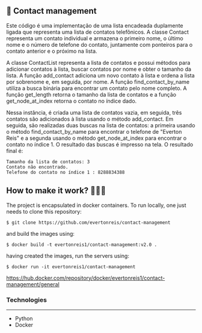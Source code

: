 ## 🧾 Contact management

Este código é uma implementação de uma lista encadeada duplamente ligada que representa uma lista de contatos telefônicos. A classe Contact representa um contato individual e armazena o primeiro nome, o último nome e o número de telefone do contato, juntamente com ponteiros para o contato anterior e o próximo na lista.

A classe ContactList representa a lista de contatos e possui métodos para adicionar contatos à lista, buscar contatos por nome e obter o tamanho da lista. A função add_contact adiciona um novo contato à lista e ordena a lista por sobrenome e, em seguida, por nome. A função find_contact_by_name utiliza a busca binária para encontrar um contato pelo nome completo. A função get_length retorna o tamanho da lista de contatos e a função get_node_at_index retorna o contato no índice dado.

Nessa instância, é criada uma lista de contatos vazia, em seguida, três contatos são adicionados à lista usando o método add_contact. Em seguida, são realizadas duas buscas na lista de contatos: a primeira usando o método find_contact_by_name para encontrar o telefone de "Everton Reis" e a segunda usando o método get_node_at_index para encontrar o contato no índice 1. O resultado das buscas é impresso na tela. O resultado final é:
```
Tamanho da lista de contatos: 3
Contato não encontrado.
Telefone do contato no índice 1 : 8288834388
```



## How to make it work? 🧑🏼‍💻

The project is encapsulated in docker containers. To run locally, one just needs to clone this repository:

`$ git clone https://github.com/evertonreis/contact-management`

and build the images using:

`$ docker build -t evertonreis1/contact-management:v2.0 .`

having created the images, run the servers using:

`$ docker run -it evertonreis1/contact-management`

https://hub.docker.com/repository/docker/evertonreis1/contact-management/general

### Technologies

---

- Python
- Docker

